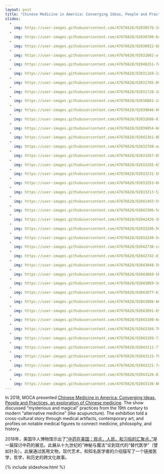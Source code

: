 ```yaml
---
layout: post
title: "Chinese Medicine in America: Converging Ideas, People and Practices, 2018"
slides:
  -
    img: https://user-images.githubusercontent.com/47676628/92030576-3cf59b00-ed35-11ea-80a3-90a17c7035a3.JPG
  -
    img: https://user-images.githubusercontent.com/47676628/92030700-6ca4a300-ed35-11ea-8b5e-00e4bab56690.JPG
  -
    img: https://user-images.githubusercontent.com/47676628/92030922-bbead380-ed35-11ea-8583-9f5d364890db.JPG
  -
    img: https://user-images.githubusercontent.com/47676628/92032802-afb44580-ed38-11ea-8662-bcd1a07066d7.jpg
  -
    img: https://user-images.githubusercontent.com/47676628/92040251-7eda0d80-ed44-11ea-847a-c632e399f031.JPG
  -
    img: https://user-images.githubusercontent.com/47676628/92031169-2ac82c80-ed36-11ea-86bc-a5dbe1aa4038.JPG
  -
    img: https://user-images.githubusercontent.com/47676628/92031705-09b40b80-ed37-11ea-97d6-95045561c062.JPG
  -
    img: https://user-images.githubusercontent.com/47676628/92031720-10428300-ed37-11ea-8142-fb91e69bd09e.JPG
  -
    img: https://user-images.githubusercontent.com/47676628/92038881-243fb200-ed42-11ea-8f93-5be24d0ec97a.jpg
  -
    img: https://user-images.githubusercontent.com/47676628/92039046-6668f380-ed42-11ea-805c-5ae5f4dc5b82.JPG
  -
    img: https://user-images.githubusercontent.com/47676628/92031686-01f46700-ed37-11ea-8f4b-c46c3fcf2c04.JPG
  -
    img: https://user-images.githubusercontent.com/47676628/92039054-68cb4d80-ed42-11ea-8a8e-e64a9759274d.JPG
  -
    img: https://user-images.githubusercontent.com/47676628/92042361-0bd29600-ed48-11ea-8cec-1c1c25168653.JPG
  -
    img: https://user-images.githubusercontent.com/47676628/92032788-aa56fb00-ed38-11ea-83f8-ab0855bc54fd.jpg
  -
    img: https://user-images.githubusercontent.com/47676628/92033267-657f9400-ed39-11ea-903b-9b26d43cdebf.JPG
  -
    img: https://user-images.githubusercontent.com/47676628/92033265-657f9400-ed39-11ea-8a97-56fb08d74484.JPG
  -
    img: https://user-images.githubusercontent.com/47676628/92033231-5862a500-ed39-11ea-9598-3ee3805655b2.jpg
  -
    img: https://user-images.githubusercontent.com/47676628/92033253-60bae000-ed39-11ea-829f-482d9771783b.JPG
  -
    img: https://user-images.githubusercontent.com/47676628/92033213-53055a80-ed39-11ea-8a5f-21fcacfeee22.jpg
  -
    img: https://user-images.githubusercontent.com/47676628/92041493-594e0380-ed46-11ea-8038-ac64eec1228f.JPG
  -
    img: https://user-images.githubusercontent.com/47676628/92041506-5d7a2100-ed46-11ea-93eb-293362b1485d.JPG
  -
    img: https://user-images.githubusercontent.com/47676628/92042426-302e7280-ed48-11ea-9d2a-43f598909d5a.JPG
  -
    img: https://user-images.githubusercontent.com/47676628/92033206-500a6a00-ed39-11ea-8cd3-97a4da9a7cd7.JPG
  -
    img: https://user-images.githubusercontent.com/47676628/92033240-5c8ec280-ed39-11ea-9e90-5bbcbc2e0030.JPG
  -
    img: https://user-images.githubusercontent.com/47676628/92042736-ce223d00-ed48-11ea-9c60-b1517d5c1101.JPG
  -
    img: https://user-images.githubusercontent.com/47676628/92042742-d11d2d80-ed48-11ea-884d-962553e7d517.JPG
  -
    img: https://user-images.githubusercontent.com/47676628/92043048-586aa100-ed49-11ea-8016-19e441efcd14.JPG
  -
    img: https://user-images.githubusercontent.com/47676628/92043060-5b659180-ed49-11ea-9b7b-c536642f4053.JPG
  -
    img: https://user-images.githubusercontent.com/47676628/92043069-5ef91880-ed49-11ea-8977-74e76101d747.JPG
  -
    img: https://user-images.githubusercontent.com/47676628/92043077-61f40900-ed49-11ea-8a7b-b630070f0fd6.JPG
  -
    img: https://user-images.githubusercontent.com/47676628/92043086-66b8bd00-ed49-11ea-87ee-5cbcb4d7e8e4.JPG
  -
    img: https://user-images.githubusercontent.com/47676628/92043091-69b3ad80-ed49-11ea-9a9f-cf1b4704897f.JPG
  -
    img: https://user-images.githubusercontent.com/47676628/92043100-6cae9e00-ed49-11ea-95f3-e9798aefe9df.JPG
  -
    img: https://user-images.githubusercontent.com/47676628/92043104-70422500-ed49-11ea-83f2-1b7fa23cf576.JPG
  -
    img: https://user-images.githubusercontent.com/47676628/92043109-733d1580-ed49-11ea-9dd5-bfbbccb9e650.JPG
  -
    img: https://user-images.githubusercontent.com/47676628/92043111-77693300-ed49-11ea-96a9-d5e4e0049380.jpg
  -
    img: https://user-images.githubusercontent.com/47676628/92043115-789a6000-ed49-11ea-986d-198504a2be97.JPG
  -
    img: https://user-images.githubusercontent.com/47676628/92043121-7cc67d80-ed49-11ea-8650-f4e300a11280.JPG
  -
    img: https://user-images.githubusercontent.com/47676628/92043126-818b3180-ed49-11ea-999f-2f33e7b22b22.JPG
  -
    img: https://user-images.githubusercontent.com/47676628/92043136-864fe580-ed49-11ea-95fe-6e1e2fd625c1.JPG
---
```


In 2018, MOCA presented [Chinese Medicine in America: Converging Ideas, People and Practices, an exploration of Chinese medicine](https://www.mocanyc.org/exhibitions/chinese_medicine_in_america). The show discussed “mysterious and magical” practices from the 19th century to modern “alternative medicine” (like acupuncture).  The exhibition told a cross-cultural story through medical artifacts, contemporary art, and profiles on notable medical figures to connect medicine, philosophy, and history. 

 2018年，美国华人博物馆示出了[“中药在美国：观点，人民，和习俗的汇聚点，”](https://www.mocanyc.org/exhibitions/chinese_medicine_in_america)是一届探讨中药的展览。此展从十九世纪的”神秘与魔法“论到现代的“替代医学”（譬如针灸）。此展通过医用文物，现代艺术，和知名医学者的介绍描写了一个链接医学，哲学，和历史的跨文化故事。


{% include slideshow.html %}
